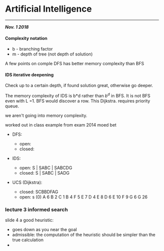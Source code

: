 # Artificial Intelligence 
----
___Nov. 1 2018___

#### Complexity notation
- b - branching factor
- m - depth of tree (not depth of solution)

A few points on comple
DFS has better memory complexity than BFS

#### IDS iterative deepening
Check up to a certain depth, if found solution great, otherwise go deeper.

The memory complexity of IDS is b*d rather than $b^d$ in BFS.
It is not BFS even with L =1. BFS would discover a row.
This Dijkstra. requires priority queue.

we aren't going into memory complexity.

worked out in class example from exam 2014 moed bet

- DFS: 
    - open:
    - closed:

- IDS:
    - open: S | SABC | SABCDG
    - closed: S | SABC | SADG

- UCS (Dijkstra):
    - closed: SCBBDFAG
    - open: s (0)
    A 6
    B 2
    C 1
    B 4
    F 5
    E 7
    D 4
    E 8
    D 6
    E 10
    F 9
    G 6
    G 26



### lecture 3 informed search
slide 4 a good heuristic:
- goes down as you near the goal
- admissible: the computation of the heuristic should be simpler than the true calculation
- 